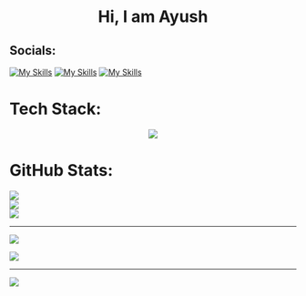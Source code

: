 <h1 align="center"> Hi, I am Ayush </h1>


## Socials:
<a href="https://www.linkedin.com/in/ayush-h-mishra/">[![My Skills](https://skillicons.dev/icons?i=linkedin)](https://skillicons.dev)</a>
<a href="https://twitter.com/AyushHrishikesh">[![My Skills](https://skillicons.dev/icons?i=twitter)](https://skillicons.dev)</a>
<a href="https://www.instagram.com/h_ayushm/">[![My Skills](https://skillicons.dev/icons?i=instagram)](https://skillicons.dev)</a>

#  Tech Stack:
<p align="center">
  <a href="https://skillicons.dev">
    <img src="https://skillicons.dev/icons?i=java,py,js,html,css,nodejs,express,react,tailwind,figma,tensorflow,pytorch" />
  </a>
</p>

#  GitHub Stats:
![](https://github-readme-stats.vercel.app/api?username=Ayush-hm&theme=midnight-purple&hide_border=true&include_all_commits=false&count_private=false)<br/>
![](https://github-readme-streak-stats.herokuapp.com/?user=Ayush-hm&theme=midnight-purple&hide_border=true)<br/>
![](https://github-readme-stats.vercel.app/api/top-langs/?username=Ayush-hm&theme=midnight-purple&hide_border=true&include_all_commits=false&count_private=false&layout=compact)

---
[![](https://visitcount.itsvg.in/api?id=Ayush-hm&icon=0&color=0)](https://visitcount.itsvg.in)

<!-- Proudly created with GPRM ( https://gprm.itsvg.in ) -->


![](https://quotes-github-readme.vercel.app/api?type=horizontal&theme=radical)

---
[![](https://visitcount.itsvg.in/api?id=Ayush-hm&icon=0&color=0)](https://visitcount.itsvg.in)

<!-- Proudly created with GPRM ( https://gprm.itsvg.in ) -->
